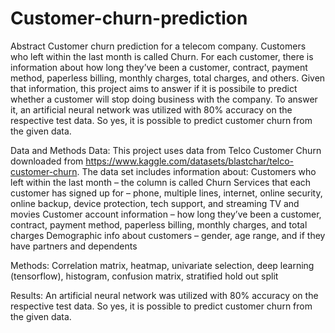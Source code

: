 # Customer-churn-prediction

Abstract Customer churn prediction for a telecom company. Customers who left within the last month is called Churn. For each customer, there is information about how long they’ve been a customer, contract, payment method, paperless billing, monthly charges, total charges, and others. Given that information, this project aims to answer if it is possibile to predict whether a customer will stop doing business with the company. To answer it, an artificial neural network was utilized with 80% accuracy on the respective test data. So yes, it is possible to predict customer churn from the given data.

Data and Methods Data: This project uses data from Telco Customer Churn downloaded from https://www.kaggle.com/datasets/blastchar/telco-customer-churn. The data set includes information about: Customers who left within the last month – the column is called Churn Services that each customer has signed up for – phone, multiple lines, internet, online security, online backup, device protection, tech support, and streaming TV and movies Customer account information – how long they’ve been a customer, contract, payment method, paperless billing, monthly charges, and total charges Demographic info about customers – gender, age range, and if they have partners and dependents

Methods: Correlation matrix, heatmap, univariate selection, deep learning (tensorflow), histogram, confusion matrix, stratified hold out split

Results: An artificial neural network was utilized with 80% accuracy on the respective test data. So yes, it is possible to predict customer churn from the given data.
